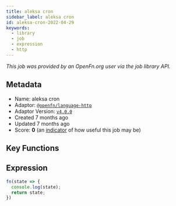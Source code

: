 ```yaml
---
title: aleksa cron
sidebar_label: aleksa cron
id: aleksa-cron-2022-04-29
keywords:
  - library
  - job
  - expression
  - http
---
```


<em>This job was provided by an OpenFn.org user via the job library API.</em>

## Metadata

- Name: aleksa cron
- Adaptor: [`@openfn/language-http`](https://www.github.com/openfn/language-http)
- Adaptor Version: [`v4.0.0`](https://www.github.com/openfn/language-http/releases/tag/v4.0.0)
- Created 7 months ago
- Updated 7 months ago
- Score: <b>0</b> (an [indicator](/adaptors/library/#library-scores) of how useful this job may be)

## Key Functions



## Expression

```js
fn(state => {
  console.log(state);
  return state;
})
```